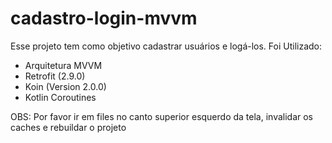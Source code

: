# cadastro-login-mvvm
Esse projeto tem como objetivo cadastrar usuários e logá-los. Foi Utilizado:
* Arquitetura MVVM
* Retrofit (2.9.0)
* Koin (Version 2.0.0)
* Kotlin Coroutines

OBS: Por favor ir em files no canto superior esquerdo da tela, invalidar os caches e rebuildar o projeto 